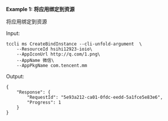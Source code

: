 **Example 1: 将应用绑定到资源**

将应用绑定到资源

Input: 

```
tccli ms CreateBindInstance --cli-unfold-argument  \
    --ResourceId hsihi12923-ioio\
    --AppIconUrl http://q.com/1.png\
    --AppName 微信\
    --AppPkgName com.tencent.mm
```

Output: 
```
{
    "Response": {
        "RequestId": "5e93a212-ca01-0fdc-eedd-5a1fce5e83e6",
        "Progress": 1
    }
}
```

